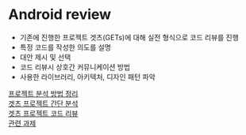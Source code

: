 # Android review

- 기존에 진행한 프로젝트 겟츠(GETs)에 대해 실전 형식으로 코드 리뷰를 진행
- 특정 코드를 작성한 의도를 설명
- 대안 제시 및 선택
- 코드 리뷰시 상호간 커뮤니케이션 방법
- 사용한 라이브러리, 아키텍처, 디자인 패턴 파악


[프로젝트 분석 방법 정리](preview/analysis.md)  
[겟츠 프로젝트 간단 분석](preview/gets.md)  
[겟츠 프로젝트 코드 리뷰](gets)  
[관련 과제](assignment)  